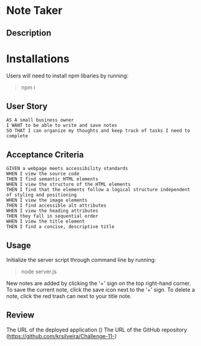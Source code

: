 # Note Taker

## Description


# Installations
Users will need to install npm libaries by running: 
> npm i

## User Story
```
AS A small business owner
I WANT to be able to write and save notes
SO THAT I can organize my thoughts and keep track of tasks I need to complete
```

## Acceptance Criteria
```
GIVEN a webpage meets accessibility standards
WHEN I view the source code
THEN I find semantic HTML elements
WHEN I view the structure of the HTML elements
THEN I find that the elements follow a logical structure independent of styling and positioning
WHEN I view the image elements
THEN I find accessible alt attributes
WHEN I view the heading attributes
THEN they fall in sequential order
WHEN I view the title element
THEN I find a concise, descriptive title
```

## Usage
Initialize the server script through command line by running:
>node server.js

New notes are added by clicking the '+' sign on the top right-hand corner. To save the current note, click the save icon next to the '+' sign. To delete a note, click the red trash can next to your title note.


## Review
The URL of the deployed application ()
The URL of the GitHub repository (https://github.com/krsilveira/Challenge-11-)
